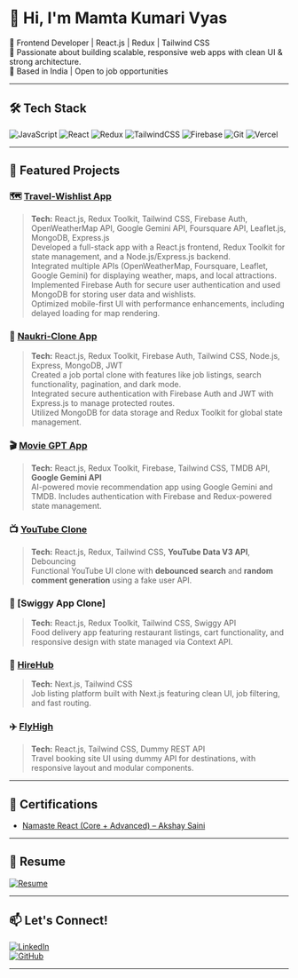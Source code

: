 # 👋 Hi, I'm Mamta Kumari Vyas

🚀 Frontend Developer | React.js | Redux | Tailwind CSS  
🎯 Passionate about building scalable, responsive web apps with clean UI & strong architecture.  
📍 Based in India | Open to job opportunities

---

## 🛠️ Tech Stack  
![JavaScript](https://img.shields.io/badge/-JavaScript-black?style=flat-square&logo=javascript)
![React](https://img.shields.io/badge/-React-blue?style=flat-square&logo=react)
![Redux](https://img.shields.io/badge/-Redux-purple?style=flat-square&logo=redux)
![TailwindCSS](https://img.shields.io/badge/-TailwindCSS-38b2ac?style=flat-square&logo=tailwind-css)
![Firebase](https://img.shields.io/badge/-Firebase-orange?style=flat-square&logo=firebase)
![Git](https://img.shields.io/badge/-Git-black?style=flat-square&logo=git)
![Vercel](https://img.shields.io/badge/-Vercel-black?style=flat-square&logo=vercel)

---

## 📂 Featured Projects

### 🗺️ [Travel-Wishlist App](https://travelwishlist-app.netlify.app)  
> **Tech:** React.js, Redux Toolkit, Tailwind CSS, Firebase Auth, OpenWeatherMap API, Google Gemini API, Foursquare API, Leaflet.js, MongoDB, Express.js  
Developed a full-stack app with a React.js frontend, Redux Toolkit for state management, and a Node.js/Express.js backend.  
Integrated multiple APIs (OpenWeatherMap, Foursquare, Leaflet, Google Gemini) for displaying weather, maps, and local attractions.  
Implemented Firebase Auth for secure user authentication and used MongoDB for storing user data and wishlists.  
Optimized mobile-first UI with performance enhancements, including delayed loading for map rendering.

### 💼 [Naukri-Clone App](https://magnificent-boba-89be27.netlify.app)  
> **Tech:** React.js, Redux Toolkit, Firebase Auth, Tailwind CSS, Node.js, Express, MongoDB, JWT  
Created a job portal clone with features like job listings, search functionality, pagination, and dark mode.  
Integrated secure authentication with Firebase Auth and JWT with Express.js to manage protected routes.  
Utilized MongoDB for data storage and Redux Toolkit for global state management.

### 🎬 [Movie GPT App](https://moviesgpt-webapp.netlify.app)  
> **Tech:** React.js, Redux Toolkit, Firebase, Tailwind CSS, TMDB API, **Google Gemini API**  
AI-powered movie recommendation app using Google Gemini and TMDB. Includes authentication with Firebase and Redux-powered state management.

### 📺 [YouTube Clone](https://roaring-twilight-7ffa8d.netlify.app)  
> **Tech:** React.js, Redux, Tailwind CSS, **YouTube Data V3 API**, Debouncing  
Functional YouTube UI clone with **debounced search** and **random comment generation** using a fake user API.

### 🍔 [Swiggy App Clone] 
> **Tech:** React.js, Redux Toolkit, Tailwind CSS, Swiggy API  
Food delivery app featuring restaurant listings, cart functionality, and responsive design with state managed via Context API.

### 💼 [HireHub](https://hire-hub-nine.vercel.app)  
> **Tech:** Next.js, Tailwind CSS  
Job listing platform built with Next.js featuring clean UI, job filtering, and fast routing.

### ✈️ [FlyHigh](https://flyhigh-6b870.web.app)  
> **Tech:** React.js, Tailwind CSS, Dummy REST API  
Travel booking site UI using dummy API for destinations, with responsive layout and modular components.

---

## 📜 Certifications
- [Namaste React (Core + Advanced) – Akshay Saini](https://namastedev.com/mamtavyas1990/certificates/namaste-react)

---

## 📄 Resume  
[![Resume](https://img.shields.io/badge/-View%20Resume-green?style=flat-square&logo=adobeacrobatreader)](https://github.com/mamta-vyas/mamta-vyas/blob/main/finalresume.pdf)

---

## 📫 Let's Connect!
[![LinkedIn](https://img.shields.io/badge/-LinkedIn-blue?style=flat-square&logo=linkedin)](https://www.linkedin.com/in/mamtavyas)  
[![GitHub](https://img.shields.io/badge/-GitHub-black?style=flat-square&logo=github)](https://github.com/mamta-vyas)

---
